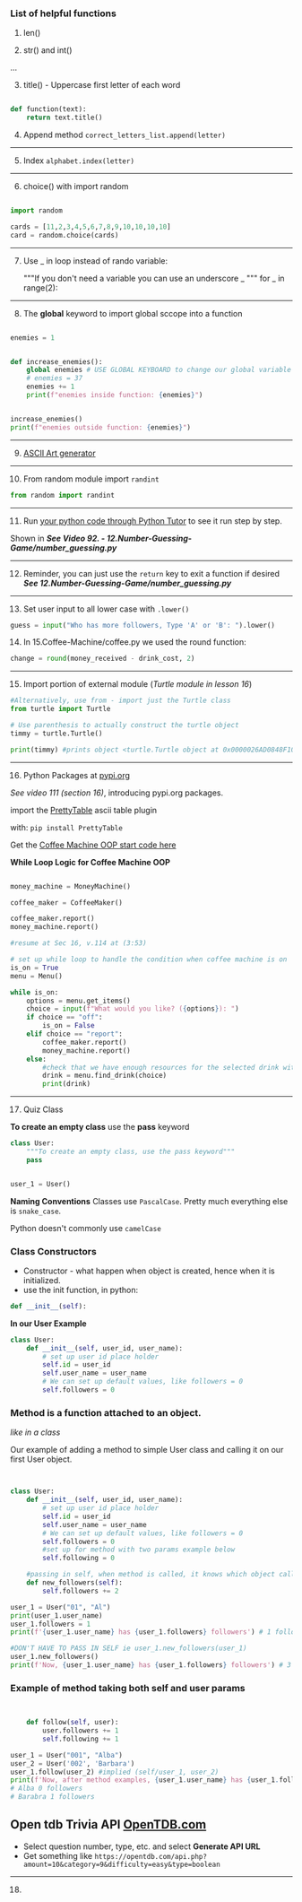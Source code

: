 ### List of helpful functions

1. len()

2. str() and int()

...

3. title() - Uppercase first letter of each word

```py

def function(text):
    return text.title()

```

4. Append method
   `correct_letters_list.append(letter)`

---

5. Index
   `alphabet.index(letter)`

---

6. choice() with import random

```python

import random

cards = [11,2,3,4,5,6,7,8,9,10,10,10,10]
card = random.choice(cards)

```

---

7.  Use \_ in loop instead of rando variable:

    """If you don't need a variable you can use an underscore _ """
    for _ in range(2):

---

8. The **global** keyword to import global sccope into a function

```py

enemies = 1


def increase_enemies():
    global enemies # USE GLOBAL KEYBOARD to change our global variable `enemies`
    # enemies = 37
    enemies += 1
    print(f"enemies inside function: {enemies}")


increase_enemies()
print(f"enemies outside function: {enemies}")
```

---

9. [ASCII Art generator](https://patorjk.com/software/taag/#p=display&f=Graffiti&t=Type%20Something%20)

---

10. From random module import `randint`

```py
from random import randint

```

---

11. Run [your python code through Python Tutor](https://pythontutor.com/visualize.html#mode=edit) to see it run step by step.

Shown in **_See Video 92. - 12.Number-Guessing-Game/number_guessing.py_**

---

12. Reminder, you can just use the `return` key to exit a function if desired
    **_See 12.Number-Guessing-Game/number_guessing.py_**

---

13. Set user input to all lower case with `.lower()`

```py
guess = input("Who has more followers, Type 'A' or 'B': ").lower()

```

14. In 15.Coffee-Machine/coffee.py we used the round function:

```py
change = round(money_received - drink_cost, 2)

```

---

15. Import portion of external module (_Turtle module in lesson 16_)

```py
#Alternatively, use from - import just the Turtle class
from turtle import Turtle

# Use parenthesis to actually construct the turtle object
timmy = turtle.Turtle()

print(timmy) #prints object <turtle.Turtle object at 0x0000026AD0848F10>

```

---

16. Python Packages at [pypi.org](https://pypi.org/)

_See video 111 (section 16)_, introducing pypi.org packages.

import the [PrettyTable](https://pypi.org/project/prettytable/) ascii table plugin

with: `pip install PrettyTable` 

Get the [Coffee Machine OOP start code here](https://replit.com/@appbrewery/oop-coffee-machine-start)

**While Loop Logic for Coffee Machine OOP**

```py

money_machine = MoneyMachine()

coffee_maker = CoffeeMaker()

coffee_maker.report()
money_machine.report()

#resume at Sec 16, v.114 at (3:53)

# set up while loop to handle the condition when coffee machine is on
is_on = True
menu = Menu()

while is_on: 
    options = menu.get_items()
    choice = input(f"What would you like? ({options}): ")
    if choice == "off":
        is_on = False
    elif choice == "report":
        coffee_maker.report()
        money_machine.report()
    else: 
        #check that we have enough resources for the selected drink with find_drink(order_name) method
        drink = menu.find_drink(choice)
        print(drink)

```

---


17. Quiz Class

**To create an empty class** use the **pass** keyword

```py
class User:
    """To create an empty class, use the pass keyword"""
    pass


user_1 = User()

```

**Naming Conventions**
Classes use `PascalCase`. Pretty much everything else is `snake_case`. 

Python doesn't commonly use `camelCase`


### Class Constructors
- Constructor - what happen when object is created, hence when it is initialized. 
- use the init function, in python: 

```py
def __init__(self):

```


**In our User Example**

```py
class User:
    def __init__(self, user_id, user_name):
        # set up user id place holder
        self.id = user_id
        self.user_name = user_name
        # We can set up default values, like followers = 0
        self.followers = 0

```


### Method is a function attached to an object. 
_like in a class_ 

Our example of adding a method to simple User class and calling it on our first User object. 

```py


class User:
    def __init__(self, user_id, user_name):
        # set up user id place holder
        self.id = user_id
        self.user_name = user_name
        # We can set up default values, like followers = 0
        self.followers = 0
        #set up for method with two params example below
        self.following = 0

    #passing in self, when method is called, it knows which object called it.
    def new_followers(self):
        self.followers += 2

user_1 = User("01", "Al")
print(user_1.user_name)
user_1.followers = 1
print(f'{user_1.user_name} has {user_1.followers} followers') # 1 follower

#DON'T HAVE TO PASS IN SELF ie user_1.new_followers(user_1)
user_1.new_followers()
print(f'Now, {user_1.user_name} has {user_1.followers} followers') # 3 followers

```

### Example of method taking both self and user params

```py


    def follow(self, user):
        user.followers += 1
        self.following += 1

user_1 = User("001", "Alba")
user_2 = User('002', 'Barbara')
user_1.follow(user_2) #implied (self/user_1, user_2)
print(f'Now, after method examples, {user_1.user_name} has {user_1.followers} followers and {user_2.user_name} has {user_2.followers} followers')
# Alba 0 followers
# Barabra 1 followers

```


## Open tdb Trivia API [OpenTDB.com](https://opentdb.com/api_config.php)
- Select question number, type, etc. and select **Generate API URL**
- Get something like `https://opentdb.com/api.php?amount=10&category=9&difficulty=easy&type=boolean` 

---

18. 